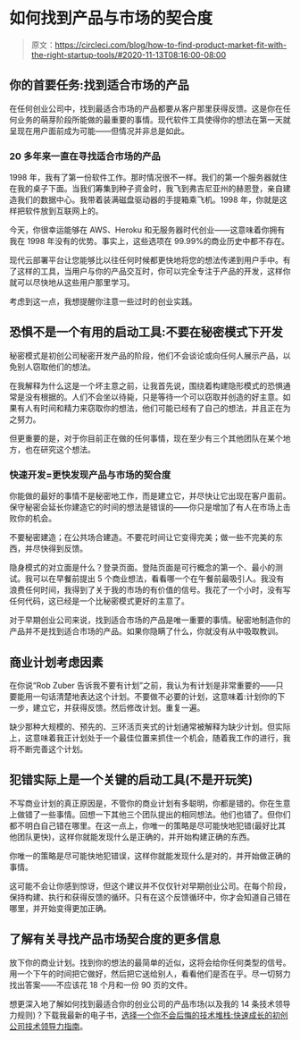 # 如何找到产品与市场的契合度

> 原文：<https://circleci.com/blog/how-to-find-product-market-fit-with-the-right-startup-tools/#2020-11-13T08:16:00-08:00>

## 你的首要任务:找到适合市场的产品

在任何创业公司中，找到最适合市场的产品都要从客户那里获得反馈。这是你在任何业务的萌芽阶段所能做的最重要的事情。现代软件工具使得你的想法在第一天就呈现在用户面前成为可能——但情况并非总是如此。

### 20 多年来一直在寻找适合市场的产品

1998 年，我有了第一份软件工作。那时情况很不一样。我们的第一个服务器就住在我的桌子下面。当我们筹集到种子资金时，我飞到弗吉尼亚州的赫恩登，亲自建造我们的数据中心。我带着装满磁盘驱动器的手提箱乘飞机。1998 年，你就是这样把软件放到互联网上的。

今天，你很幸运能够在 AWS、Heroku 和无服务器时代创业——这意味着你拥有我在 1998 年没有的优势。事实上，这些选项在 99.99%的商业历史中都不存在。

现代云部署平台让您能够比以往任何时候都更快地将您的想法传递到用户手中。有了这样的工具，当用户与你的产品交互时，你可以完全专注于产品的开发，这样你就可以尽快地从这些用户那里学习。

考虑到这一点，我想提醒你注意一些过时的创业实践。

## 恐惧不是一个有用的启动工具:不要在秘密模式下开发

秘密模式是初创公司秘密开发产品的阶段，他们不会谈论或向任何人展示产品，以免别人窃取他们的想法。

在我解释为什么这是一个坏主意之前，让我首先说，围绕着构建隐形模式的恐惧通常是没有根据的。人们不会坐以待毙，只是等待一个可以窃取并创造的好主意。如果有人有时间和精力来窃取你的想法，他们可能已经有了自己的想法，并且正在为之努力。

但更重要的是，对于你目前正在做的任何事情，现在至少有三个其他团队在某个地方，也在研究这个想法。

### 快速开发=更快发现产品与市场的契合度

你能做的最好的事情不是秘密地工作，而是建立它，并尽快让它出现在客户面前。保守秘密会延长你建造它的时间的想法是错误的——你只是增加了有人在市场上击败你的机会。

不要秘密建造；在公共场合建造。不要花时间让它变得完美；做一些不完美的东西，并尽快得到反馈。

隐身模式的对立面是什么？登录页面。登陆页面是可行概念的第一个、最小的测试。我可以在早餐前提出 5 个商业想法，看看哪一个在午餐前最吸引人。我没有浪费任何时间，我得到了关于我的市场的有价值的信号。我花了一个小时，没有写任何代码，这已经是一个比秘密模式更好的主意了。

对于早期创业公司来说，找到适合市场的产品是唯一重要的事情。秘密地制造你的产品并不是找到适合市场的产品。如果你隐瞒了什么，你就没有从中吸取教训。

## 商业计划考虑因素

在你说“Rob Zuber 告诉我不要有计划”之前，我认为有计划是非常重要的——只要能用一句话清楚地表达这个计划。不要做不必要的计划，这意味着:计划你的下一步，建立它，并获得反馈。然后修改计划。重复一遍。

缺少那种大规模的、预先的、三环活页夹式的计划通常被解释为缺少计划。但实际上，这意味着我正计划处于一个最佳位置来抓住一个机会，随着我工作的进行，我将不断完善这个计划。

## 犯错实际上是一个关键的启动工具(不是开玩笑)

不写商业计划的真正原因是，不管你的商业计划有多聪明，你都是错的。你在生意上做错了一些事情。回想一下其他三个团队提出的相同想法。他们也错了。但你们都不明白自己错在哪里。在这一点上，你唯一的策略是尽可能快地犯错(最好比其他团队更快)，这样你就能发现什么是正确的，并开始构建正确的东西。

你唯一的策略是尽可能快地犯错误，这样你就能发现什么是对的，并开始做正确的事情。

这可能不会让你感到惊讶，但这个建议并不仅仅针对早期创业公司。在每个阶段，保持构建、执行和获得反馈的循环。只有在这个反馈循环中，你才会知道自己错在哪里，并开始变得更加正确。

## 了解有关寻找产品市场契合度的更多信息

放下你的商业计划。找到你的想法的最简单的近似，这将会给你任何类型的信号。用一个下午的时间把它做好，然后把它送给别人，看看他们是否在乎。尽一切努力找出答案——不应该花 18 个月和一份 90 页的文件。

想更深入地了解如何找到最适合你的创业公司的产品市场(以及我的 14 条技术领导力规则)？下载我最新的电子书，[选择一个你不会后悔的技术堆栈:快速成长的初创公司技术领导力指南](https://circleci.com/resources/startup-tech-stack/)。